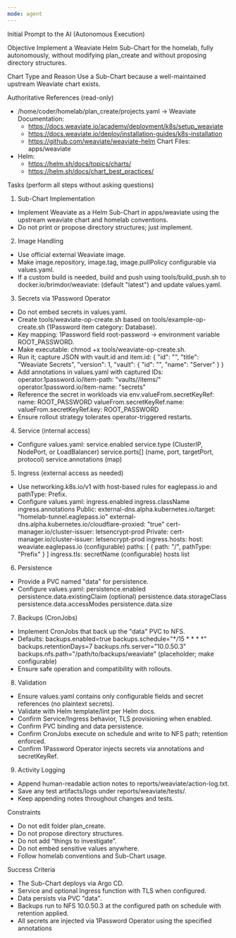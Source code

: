 ```yaml
---
mode: agent
---
```

Initial Prompt to the AI (Autonomous Execution)

Objective
Implement a Weaviate Helm Sub-Chart for the homelab, fully autonomously, without modifying plan_create and without proposing directory structures.

Chart Type and Reason
Use a Sub-Chart because a well-maintained upstream Weaviate chart exists.

Authoritative References (read-only)
- /home/coder/homelab/plan_create/projects.yaml → Weaviate
  Documentation:
  - https://docs.weaviate.io/academy/deployment/k8s/setup_weaviate
  - https://docs.weaviate.io/deploy/installation-guides/k8s-installation
  - https://github.com/weaviate/weaviate-helm
  Chart Files: apps/weaviate
- Helm:
  - https://helm.sh/docs/topics/charts/
  - https://helm.sh/docs/chart_best_practices/

Tasks (perform all steps without asking questions)
1) Sub-Chart Implementation
- Implement Weaviate as a Helm Sub-Chart in apps/weaviate using the upstream weaviate chart and homelab conventions.
- Do not print or propose directory structures; just implement.

2) Image Handling
- Use official external Weaviate image.
- Make image.repository, image.tag, image.pullPolicy configurable via values.yaml.
- If a custom build is needed, build and push using tools/build_push.sh to docker.io/brimdor/weaviate:<tag> (default "latest") and update values.yaml.

3) Secrets via 1Password Operator
- Do not embed secrets in values.yaml.
- Create tools/weaviate-op-create.sh based on tools/example-op-create.sh (1Password item category: Database).
- Key mapping: 1Password field root-password → environment variable ROOT_PASSWORD.
- Make executable: chmod +x tools/weaviate-op-create.sh.
- Run it; capture JSON with vault.id and item.id:
  {
    "id": "<item-id>",
    "title": "Weaviate Secrets",
    "version": 1,
    "vault": { "id": "<vault-id>", "name": "Server" }
  }
- Add annotations in values.yaml with captured IDs:
  operator.1password.io/item-path: "vaults/<vault-id>/items/<item-id>"
  operator.1password.io/item-name: "secrets"
- Reference the secret in workloads via env.valueFrom.secretKeyRef:
  name: ROOT_PASSWORD
  valueFrom.secretKeyRef.name: <k8s-secret-name>
  valueFrom.secretKeyRef.key: ROOT_PASSWORD
- Ensure rollout strategy tolerates operator-triggered restarts.

4) Service (internal access)
- Configure values.yaml:
  service.enabled
  service.type (ClusterIP, NodePort, or LoadBalancer)
  service.ports[] (name, port, targetPort, protocol)
  service.annotations (map)

5) Ingress (external access as needed)
- Use networking.k8s.io/v1 with host-based rules for eaglepass.io and pathType: Prefix.
- Configure values.yaml:
  ingress.enabled
  ingress.className
  ingress.annotations
    Public:
      external-dns.alpha.kubernetes.io/target: "homelab-tunnel.eaglepass.io"
      external-dns.alpha.kubernetes.io/cloudflare-proxied: "true"
      cert-manager.io/cluster-issuer: letsencrypt-prod
    Private:
      cert-manager.io/cluster-issuer: letsencrypt-prod
  ingress.hosts:
    host: weaviate.eaglepass.io (configurable)
    paths: [ { path: "/", pathType: "Prefix" } ]
  ingress.tls:
    secretName (configurable)
    hosts list

6) Persistence
- Provide a PVC named "data" for persistence.
- Configure values.yaml:
  persistence.enabled
  persistence.data.existingClaim (optional)
  persistence.data.storageClass
  persistence.data.accessModes
  persistence.data.size

7) Backups (CronJobs)
- Implement CronJobs that back up the "data" PVC to NFS.
- Defaults:
  backups.enabled=true
  backups.schedule="*/15 * * * *"
  backups.retentionDays=7
  backups.nfs.server="10.0.50.3"
  backups.nfs.path="/path/to/backups/weaviate" (placeholder; make configurable)
- Ensure safe operation and compatibility with rollouts.

8) Validation
- Ensure values.yaml contains only configurable fields and secret references (no plaintext secrets).
- Validate with Helm template/lint per Helm docs.
- Confirm Service/Ingress behavior, TLS provisioning when enabled.
- Confirm PVC binding and data persistence.
- Confirm CronJobs execute on schedule and write to NFS path; retention enforced.
- Confirm 1Password Operator injects secrets via annotations and secretKeyRef.

9) Activity Logging
- Append human-readable action notes to reports/weaviate/action-log.txt.
- Save any test artifacts/logs under reports/weaviate/tests/.
- Keep appending notes throughout changes and tests.

Constraints
- Do not edit folder plan_create.
- Do not propose directory structures.
- Do not add “things to investigate”.
- Do not embed sensitive values anywhere.
- Follow homelab conventions and Sub-Chart usage.

Success Criteria
- The Sub-Chart deploys via Argo CD.
- Service and optional Ingress function with TLS when configured.
- Data persists via PVC "data".
- Backups run to NFS 10.0.50.3 at the configured path on schedule with retention applied.
- All secrets are injected via 1Password Operator using the specified annotations